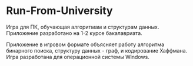 # Run-From-University
Игра для ПК, обучающая алгоритмам и структурам данных. Приложение разработано на 1-2 курсе бакалавриата.

Приложение в игровом формате объясняет работу алгоритма бинарного поиска, структуру данных - граф, и кодирование Хаффмана.
Игра разработана для операционной системы Windows.
